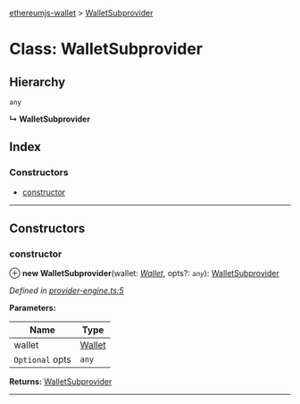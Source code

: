 [ethereumjs-wallet](../README.md) > [WalletSubprovider](../classes/walletsubprovider.md)

# Class: WalletSubprovider

## Hierarchy

 `any`

**↳ WalletSubprovider**

## Index

### Constructors

* [constructor](walletsubprovider.md#constructor)

---

## Constructors

<a id="constructor"></a>

###  constructor

⊕ **new WalletSubprovider**(wallet: *[Wallet](wallet.md)*, opts?: *`any`*): [WalletSubprovider](walletsubprovider.md)

*Defined in [provider-engine.ts:5](https://github.com/ethereumjs/ethereumjs-wallet/blob/15de3c4/src/provider-engine.ts#L5)*

**Parameters:**

| Name | Type |
| ------ | ------ |
| wallet | [Wallet](wallet.md) |
| `Optional` opts | `any` |

**Returns:** [WalletSubprovider](walletsubprovider.md)

___

